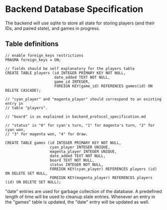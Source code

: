 # Backend Database Specification

The backend will use sqlite to store all state for storing players (and their
IDs, and paired state), and games in progress.

## Table definitions

```
// enable foreign_keys restrictions
PRAGMA foreign_keys = ON;

// fields should be self explanatory for the players table
CREATE TABLE players (id INTEGER PRIMARY KEY NOT NULL,
                      date_added TEXT NOT NULL,
                      game_id INTEGER,
                      FOREIGN KEY(game_id) REFERENCES games(id) ON DELETE CASCADE);

// "cyan_player" and "magenta_player" should correspond to an existing entry in
// table "players".

// "board" is as explained in backend_protocol_specification.md

// "status" is "0" for cyan's turn, "1" for magenta's turn, "2" for cyan won,
// "3" for magenta won, "4" for draw.

CREATE TABLE games (id INTEGER PRIMARY KEY NOT NULL,
                    cyan_player INTEGER UNIQUE,
                    magenta_player INTEGER UNIQUE,
                    date_added TEXT NOT NULL,
                    board TEXT NOT NULL,
                    status INTEGER NOT NULL,
                    FOREIGN KEY(cyan_player) REFERENCES players (id) ON DELETE SET NULL,
                    FOREIGN KEY(magenta_player) REFERENCES players (id) ON DELETE SET NULL);
```

"date" entries are used for garbage collection of the database. A predefined
length of time will be used to cleanup stale entries. Whenever an entry in the
"games" table is updated, the "date" entry will be updated as well.
